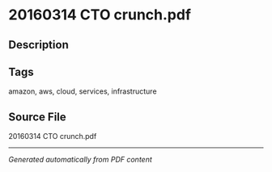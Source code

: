 # 20160314 CTO crunch.pdf

## Description

## Tags
amazon, aws, cloud, services, infrastructure

## Source File
20160314 CTO crunch.pdf

---
*Generated automatically from PDF content*
